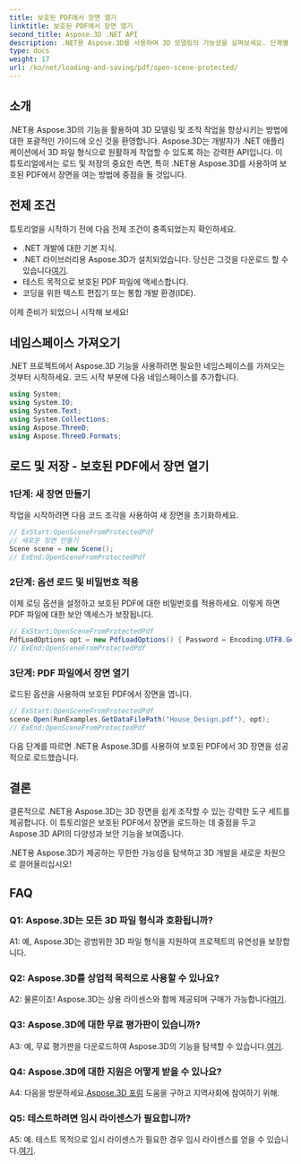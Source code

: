 ```yaml
---
title: 보호된 PDF에서 장면 열기
linktitle: 보호된 PDF에서 장면 열기
second_title: Aspose.3D .NET API
description: .NET용 Aspose.3D를 사용하여 3D 모델링의 가능성을 살펴보세요. 단계별 가이드를 통해 보호된 PDF에서 장면을 여는 방법을 알아보세요.
type: docs
weight: 17
url: /ko/net/loading-and-saving/pdf/open-scene-protected/
---
```

## 소개

.NET용 Aspose.3D의 기능을 활용하여 3D 모델링 및 조작 작업을 향상시키는 방법에 대한 포괄적인 가이드에 오신 것을 환영합니다. Aspose.3D는 개발자가 .NET 애플리케이션에서 3D 파일 형식으로 원활하게 작업할 수 있도록 하는 강력한 API입니다. 이 튜토리얼에서는 로드 및 저장의 중요한 측면, 특히 .NET용 Aspose.3D를 사용하여 보호된 PDF에서 장면을 여는 방법에 중점을 둘 것입니다.

## 전제 조건

튜토리얼을 시작하기 전에 다음 전제 조건이 충족되었는지 확인하세요.

- .NET 개발에 대한 기본 지식.
-  .NET 라이브러리용 Aspose.3D가 설치되었습니다. 당신은 그것을 다운로드 할 수 있습니다[여기](https://releases.aspose.com/3d/net/).
- 테스트 목적으로 보호된 PDF 파일에 액세스합니다.
- 코딩을 위한 텍스트 편집기 또는 통합 개발 환경(IDE).

이제 준비가 되었으니 시작해 보세요!

## 네임스페이스 가져오기

.NET 프로젝트에서 Aspose.3D 기능을 사용하려면 필요한 네임스페이스를 가져오는 것부터 시작하세요. 코드 시작 부분에 다음 네임스페이스를 추가합니다.

```csharp
using System;
using System.IO;
using System.Text;
using System.Collections;
using Aspose.ThreeD;
using Aspose.ThreeD.Formats;
```

## 로드 및 저장 - 보호된 PDF에서 장면 열기

### 1단계: 새 장면 만들기

작업을 시작하려면 다음 코드 조각을 사용하여 새 장면을 초기화하세요.

```csharp
// ExStart:OpenSceneFromProtectedPdf
// 새로운 장면 만들기
Scene scene = new Scene();
// ExEnd:OpenSceneFromProtectedPdf
```

### 2단계: 옵션 로드 및 비밀번호 적용

이제 로딩 옵션을 설정하고 보호된 PDF에 대한 비밀번호를 적용하세요. 이렇게 하면 PDF 파일에 대한 보안 액세스가 보장됩니다.

```csharp
// ExStart:OpenSceneFromProtectedPdf
PdfLoadOptions opt = new PdfLoadOptions() { Password = Encoding.UTF8.GetBytes("password") };
// ExEnd:OpenSceneFromProtectedPdf
```

### 3단계: PDF 파일에서 장면 열기

로드된 옵션을 사용하여 보호된 PDF에서 장면을 엽니다.

```csharp
// ExStart:OpenSceneFromProtectedPdf
scene.Open(RunExamples.GetDataFilePath("House_Design.pdf"), opt);
// ExEnd:OpenSceneFromProtectedPdf
```

다음 단계를 따르면 .NET용 Aspose.3D를 사용하여 보호된 PDF에서 3D 장면을 성공적으로 로드했습니다.

## 결론

결론적으로 .NET용 Aspose.3D는 3D 장면을 쉽게 조작할 수 있는 강력한 도구 세트를 제공합니다. 이 튜토리얼은 보호된 PDF에서 장면을 로드하는 데 중점을 두고 Aspose.3D API의 다양성과 보안 기능을 보여줍니다.

.NET용 Aspose.3D가 제공하는 무한한 가능성을 탐색하고 3D 개발을 새로운 차원으로 끌어올리십시오!

## FAQ

### Q1: Aspose.3D는 모든 3D 파일 형식과 호환됩니까?

A1: 예, Aspose.3D는 광범위한 3D 파일 형식을 지원하여 프로젝트의 유연성을 보장합니다.

### Q2: Aspose.3D를 상업적 목적으로 사용할 수 있나요?

 A2: 물론이죠! Aspose.3D는 상용 라이센스와 함께 제공되며 구매가 가능합니다[여기](https://purchase.aspose.com/buy).

### Q3: Aspose.3D에 대한 무료 평가판이 있습니까?

 A3: 예, 무료 평가판을 다운로드하여 Aspose.3D의 기능을 탐색할 수 있습니다.[여기](https://releases.aspose.com/).

### Q4: Aspose.3D에 대한 지원은 어떻게 받을 수 있나요?

 A4: 다음을 방문하세요.[Aspose.3D 포럼](https://forum.aspose.com/c/3d/18) 도움을 구하고 지역사회에 참여하기 위해.

### Q5: 테스트하려면 임시 라이센스가 필요합니까?

 A5: 예. 테스트 목적으로 임시 라이센스가 필요한 경우 임시 라이센스를 얻을 수 있습니다.[여기](https://purchase.aspose.com/temporary-license/).